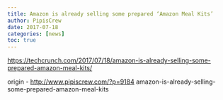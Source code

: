 ```yaml
---
title: Amazon is already selling some prepared ‘Amazon Meal Kits’
author: PipisCrew
date: 2017-07-18
categories: [news]
toc: true
---
```


https://techcrunch.com/2017/07/18/amazon-is-already-selling-some-prepared-amazon-meal-kits/

origin - http://www.pipiscrew.com/?p=9184 amazon-is-already-selling-some-prepared-amazon-meal-kits